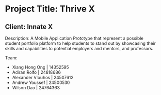 # Project Title: Thrive X

## Client: Innate X

Description: A Mobile Application Prototype that represent a possible student portfolio platform to help students to stand out by showcasing their skills and capabilities to potential employers and mentors, and professors.

Team:

- Xiang Hong Ong | 14352595
- Adiran Rolfo | 24818686
- Alexander Vlouhos | 24507612
- Andrew Youssef | 24500530
- Wilson Dao | 24764363
